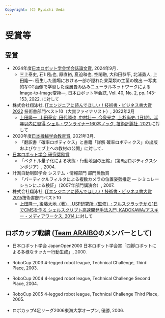 ```yaml
---
Copyright: (C) Ryuichi Ueda
---
```



# 受賞等

## 受賞

* 2024年度[日本ロボット学会学会誌論文賞](https://www.rsj.or.jp/info/awards/category/best_paper/), 2024年9月．
    * 三上泰史, 石川弘也, 原直裕, 夏迫和也, 空閑融, 大和田恭平, 北浦勇人, 上田隆一: 密生した圃場における一部が隠れた果菜類の主茎の検出 ―写実的なCG画像で学習した深層畳み込みニューラルネットワークによるImage-to-Image変換―, 日本ロボット学会誌, Vol. 40, No. 2, pp. 143-153, 2022. に対して
* 株式会社翔泳社, [ITエンジニアに読んでほしい！技術書・ビジネス書大賞2022](https://www.shoeisha.co.jp/campaign/award/result) 技術書部門ベスト10（大賞ファイナリスト）, 2022年2月
    * [上田隆一, 山田泰宏, 田代勝也, 中村壮一, 今泉光之, 上杉尚史: 1日1問、半年以内に習得 シェル・ワンライナー160本ノック, 技術評論社, 2021.](/?page=shellgei160)に対して
* 2020年度[日本機械学会教育賞](https://www.jsme.or.jp/20210305-2/), 2021年3月．
    * 「翻訳書「確率ロボティクス」と書籍「詳解 確率ロボティクス」の出版およびウェブ上への教材の公開」に対して．
* [日本ロボット学会 研究奨励賞](http://www.rsj.or.jp/awards/investigation/page/2)
    * 「ベクトル量子化による状態・行動地図の圧縮」（第8回ロボティクスシンポジア）, 2004. 
* 計測自動制御学会 システム・情報部門 部門奨励賞
    * 「パーティクルフィルタによる複数カメラの位置姿勢推定 ― シミュレーションによる検証」（2007年部門講演会）, 2007.<br />
* 株式会社翔泳社, [ITエンジニアに読んでほしい！技術書・ビジネス書大賞2015](https://www.shoeisha.co.jp/campaign/award/2015/result)技術書部門ベスト10
    * [上田隆一, 後藤大地（著）, USP研究所（監修）: フルスクラッチから1日でCMSを作る シェルスクリプト高速開発手法入門, KADOKAWA/アスキー・メディアワークス, 2014.](/?page=03237)に対して


<h2>ロボカップ戦績
 (<a href="http://www.araibo.com/">Team ARAIBO</a>のメンバーとして)</h2>

<ul>
<li>
日本ロボット学会 JapanOpen2000 日本ロボット学会賞「四脚ロボットによる多様なサッカー行動生成」, 2000.
</li><br />
<li>
RoboCup 2003 4-legged robot league, Technical Challenge, Third Place, 2003.
</li><br />
<li>
RoboCup 2004 4-legged robot league, Technical Challenge Second Place, 2004.
</li><br />
<li>
RoboCup 2005 4-legged robot league, Technical Challenge Third Place, 2005.
</li><br />
<li>
ロボカップ4足リーグ2006東海大学オープン, 優勝, 2006.
</li><br />
</ul>

<!--<h2>Awards</h2>
<ul>
<li>
Young Investigator Excellence Award, 
The Robotics Society of Japan,<br />
for my presentation of ``Vector Quantization for State-Action Map Compression" at Robotics Simposia, 
2004.
</li><br />
<li>
Young Author's Award, 
Systems and Information Division, The Society of Instrument and Control Engineers,<br />
for my presentation of ``Pose Estimation of Multiple Cameras with Particle Filters ---Evaluation on Simulation" at SSI, 
2007.
</li><br />
</ul>
<h2>RoboCup Records (as a member of <a href="http://araibo.is-a-geek.com/">Team ARAIBO</a>)</h2>

<ul>
<li>
Technical Challenge, RoboCup 2003 4-legged robot league, Third Place, 2003.
</li><br />
<li>
Technical Challenge, RoboCup 2004 4-legged robot league, Second Place, 2004.
</li><br />
<li>
Technical Challenge, RoboCup 2005 4-legged robot league, Third Place, 2005.
</li><br />
</ul>-->
